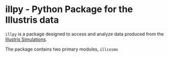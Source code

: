 illpy - Python Package for the Illustris data
=============================================
`illpy` is a package designed to access and analyze data produced from the
[Illustris Simulations](http://www.illustris-project.org/w/index.php/The_Simulations).

The package contains two primary modules,
    `illcosmo`